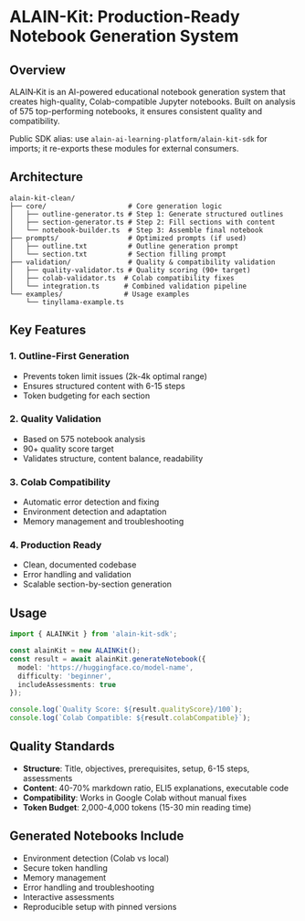 # ALAIN-Kit: Production-Ready Notebook Generation System

## Overview

ALAIN‑Kit is an AI-powered educational notebook generation system that creates high-quality, Colab-compatible Jupyter notebooks. Built on analysis of 575 top-performing notebooks, it ensures consistent quality and compatibility.

Public SDK alias: use `alain-ai-learning-platform/alain-kit-sdk` for imports; it re-exports these modules for external consumers.

## Architecture

```
alain-kit-clean/
├── core/                    # Core generation logic
│   ├── outline-generator.ts # Step 1: Generate structured outlines
│   ├── section-generator.ts # Step 2: Fill sections with content
│   └── notebook-builder.ts  # Step 3: Assemble final notebook
├── prompts/                 # Optimized prompts (if used)
│   ├── outline.txt          # Outline generation prompt
│   └── section.txt          # Section filling prompt
├── validation/              # Quality & compatibility validation
│   ├── quality-validator.ts # Quality scoring (90+ target)
│   ├── colab-validator.ts  # Colab compatibility fixes
│   └── integration.ts      # Combined validation pipeline
└── examples/               # Usage examples
    └── tinyllama-example.ts
```

## Key Features

### 1. Outline-First Generation
- Prevents token limit issues (2k-4k optimal range)
- Ensures structured content with 6-15 steps
- Token budgeting for each section

### 2. Quality Validation
- Based on 575 notebook analysis
- 90+ quality score target
- Validates structure, content balance, readability

### 3. Colab Compatibility
- Automatic error detection and fixing
- Environment detection and adaptation
- Memory management and troubleshooting

### 4. Production Ready
- Clean, documented codebase
- Error handling and validation
- Scalable section-by-section generation

## Usage

```typescript
import { ALAINKit } from 'alain-kit-sdk';

const alainKit = new ALAINKit();
const result = await alainKit.generateNotebook({
  model: 'https://huggingface.co/model-name',
  difficulty: 'beginner',
  includeAssessments: true
});

console.log(`Quality Score: ${result.qualityScore}/100`);
console.log(`Colab Compatible: ${result.colabCompatible}`);
```

## Quality Standards

- **Structure**: Title, objectives, prerequisites, setup, 6-15 steps, assessments
- **Content**: 40-70% markdown ratio, ELI5 explanations, executable code
- **Compatibility**: Works in Google Colab without manual fixes
- **Token Budget**: 2,000-4,000 tokens (15-30 min reading time)

## Generated Notebooks Include

- Environment detection (Colab vs local)
- Secure token handling
- Memory management
- Error handling and troubleshooting
- Interactive assessments
- Reproducible setup with pinned versions
